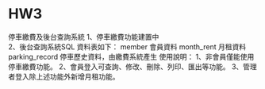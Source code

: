 # HW3
停車繳費及後台查詢系統
1、停車繳費功能建置中<br>
2、後台查詢系統SQL 資料表如下：
   member 會員資料
   month_rent 月租資料
   parking_record 停車歷史資料，由繳費系統產生
使用說明：
1、非會員僅能使用停車繳費功能。
2、會員登入可查詢、修改、刪除、列印、匯出等功能。
3、管理者登入除上述功能外新增月租功能。
